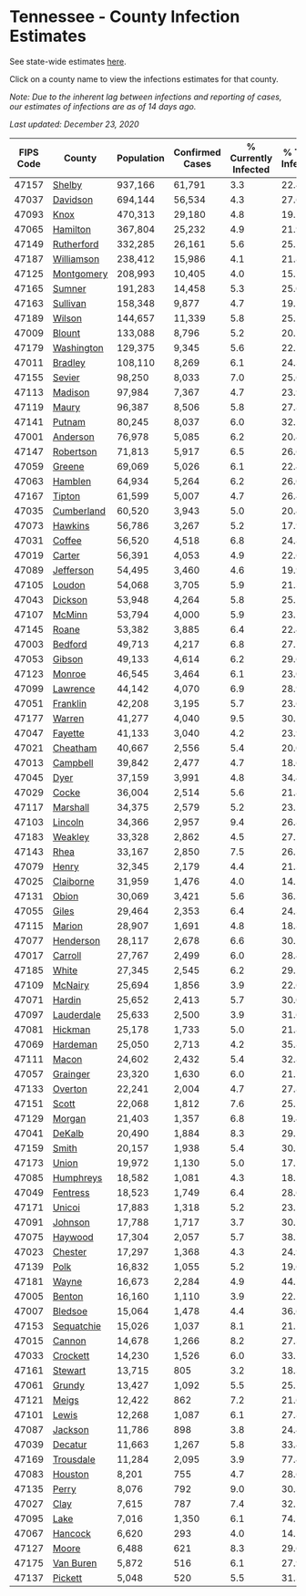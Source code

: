 # Tennessee - County Infection Estimates

See state-wide estimates [here](/infections/us-tn).

Click on a county name to view the infections estimates for that county.

*Note: Due to the inherent lag between infections and reporting of cases, our estimates of infections are as of 14 days ago.*

*Last updated: December 23, 2020*

|   FIPS Code |                   County |   Population |   Confirmed Cases |   % Currently Infected |   % Total Infected |
|-------------|--------------------------|--------------|-------------------|------------------------|--------------------|
|       47157 |         [Shelby](shelby) |      937,166 |            61,791 |                    3.3 |               22.4 |
|       47037 |     [Davidson](davidson) |      694,144 |            56,534 |                    4.3 |               27.6 |
|       47093 |             [Knox](knox) |      470,313 |            29,180 |                    4.8 |               19.5 |
|       47065 |     [Hamilton](hamilton) |      367,804 |            25,232 |                    4.9 |               21.9 |
|       47149 | [Rutherford](rutherford) |      332,285 |            26,161 |                    5.6 |               25.5 |
|       47187 | [Williamson](williamson) |      238,412 |            15,986 |                    4.1 |               21.8 |
|       47125 | [Montgomery](montgomery) |      208,993 |            10,405 |                    4.0 |               15.7 |
|       47165 |         [Sumner](sumner) |      191,283 |            14,458 |                    5.3 |               25.0 |
|       47163 |     [Sullivan](sullivan) |      158,348 |             9,877 |                    4.7 |               19.5 |
|       47189 |         [Wilson](wilson) |      144,657 |            11,339 |                    5.8 |               25.1 |
|       47009 |         [Blount](blount) |      133,088 |             8,796 |                    5.2 |               20.7 |
|       47179 | [Washington](washington) |      129,375 |             9,345 |                    5.6 |               22.7 |
|       47011 |       [Bradley](bradley) |      108,110 |             8,269 |                    6.1 |               24.3 |
|       47155 |         [Sevier](sevier) |       98,250 |             8,033 |                    7.0 |               25.6 |
|       47113 |       [Madison](madison) |       97,984 |             7,367 |                    4.7 |               23.9 |
|       47119 |           [Maury](maury) |       96,387 |             8,506 |                    5.8 |               27.8 |
|       47141 |         [Putnam](putnam) |       80,245 |             8,037 |                    6.0 |               32.2 |
|       47001 |     [Anderson](anderson) |       76,978 |             5,085 |                    6.2 |               20.4 |
|       47147 |   [Robertson](robertson) |       71,813 |             5,917 |                    6.5 |               26.6 |
|       47059 |         [Greene](greene) |       69,069 |             5,026 |                    6.1 |               22.4 |
|       47063 |       [Hamblen](hamblen) |       64,934 |             5,264 |                    6.2 |               26.0 |
|       47167 |         [Tipton](tipton) |       61,599 |             5,007 |                    4.7 |               26.4 |
|       47035 | [Cumberland](cumberland) |       60,520 |             3,943 |                    5.0 |               20.4 |
|       47073 |       [Hawkins](hawkins) |       56,786 |             3,267 |                    5.2 |               17.9 |
|       47031 |         [Coffee](coffee) |       56,520 |             4,518 |                    6.8 |               24.8 |
|       47019 |         [Carter](carter) |       56,391 |             4,053 |                    4.9 |               22.6 |
|       47089 |   [Jefferson](jefferson) |       54,495 |             3,460 |                    4.6 |               19.9 |
|       47105 |         [Loudon](loudon) |       54,068 |             3,705 |                    5.9 |               21.3 |
|       47043 |       [Dickson](dickson) |       53,948 |             4,264 |                    5.8 |               25.1 |
|       47107 |         [McMinn](mcminn) |       53,794 |             4,000 |                    5.9 |               23.5 |
|       47145 |           [Roane](roane) |       53,382 |             3,885 |                    6.4 |               22.4 |
|       47003 |       [Bedford](bedford) |       49,713 |             4,217 |                    6.8 |               27.7 |
|       47053 |         [Gibson](gibson) |       49,133 |             4,614 |                    6.2 |               29.6 |
|       47123 |         [Monroe](monroe) |       46,545 |             3,464 |                    6.1 |               23.0 |
|       47099 |     [Lawrence](lawrence) |       44,142 |             4,070 |                    6.9 |               28.9 |
|       47051 |     [Franklin](franklin) |       42,208 |             3,195 |                    5.7 |               23.6 |
|       47177 |         [Warren](warren) |       41,277 |             4,040 |                    9.5 |               30.1 |
|       47047 |       [Fayette](fayette) |       41,133 |             3,040 |                    4.2 |               23.9 |
|       47021 |     [Cheatham](cheatham) |       40,667 |             2,556 |                    5.4 |               20.0 |
|       47013 |     [Campbell](campbell) |       39,842 |             2,477 |                    4.7 |               18.6 |
|       47045 |             [Dyer](dyer) |       37,159 |             3,991 |                    4.8 |               34.4 |
|       47029 |           [Cocke](cocke) |       36,004 |             2,514 |                    5.6 |               21.8 |
|       47117 |     [Marshall](marshall) |       34,375 |             2,579 |                    5.2 |               23.2 |
|       47103 |       [Lincoln](lincoln) |       34,366 |             2,957 |                    9.4 |               26.8 |
|       47183 |       [Weakley](weakley) |       33,328 |             2,862 |                    4.5 |               27.1 |
|       47143 |             [Rhea](rhea) |       33,167 |             2,850 |                    7.5 |               26.7 |
|       47079 |           [Henry](henry) |       32,345 |             2,179 |                    4.4 |               21.3 |
|       47025 |   [Claiborne](claiborne) |       31,959 |             1,476 |                    4.0 |               14.5 |
|       47131 |           [Obion](obion) |       30,069 |             3,421 |                    5.6 |               36.3 |
|       47055 |           [Giles](giles) |       29,464 |             2,353 |                    6.4 |               24.3 |
|       47115 |         [Marion](marion) |       28,907 |             1,691 |                    4.8 |               18.8 |
|       47077 |   [Henderson](henderson) |       28,117 |             2,678 |                    6.6 |               30.2 |
|       47017 |       [Carroll](carroll) |       27,767 |             2,499 |                    6.0 |               28.4 |
|       47185 |           [White](white) |       27,345 |             2,545 |                    6.2 |               29.2 |
|       47109 |       [McNairy](mcnairy) |       25,694 |             1,856 |                    3.9 |               22.6 |
|       47071 |         [Hardin](hardin) |       25,652 |             2,413 |                    5.7 |               30.0 |
|       47097 | [Lauderdale](lauderdale) |       25,633 |             2,500 |                    3.9 |               31.6 |
|       47081 |       [Hickman](hickman) |       25,178 |             1,733 |                    5.0 |               21.8 |
|       47069 |     [Hardeman](hardeman) |       25,050 |             2,713 |                    4.2 |               35.8 |
|       47111 |           [Macon](macon) |       24,602 |             2,432 |                    5.4 |               32.8 |
|       47057 |     [Grainger](grainger) |       23,320 |             1,630 |                    6.0 |               21.7 |
|       47133 |       [Overton](overton) |       22,241 |             2,004 |                    4.7 |               27.8 |
|       47151 |           [Scott](scott) |       22,068 |             1,812 |                    7.6 |               25.5 |
|       47129 |         [Morgan](morgan) |       21,403 |             1,357 |                    6.8 |               19.4 |
|       47041 |         [DeKalb](dekalb) |       20,490 |             1,884 |                    8.3 |               29.5 |
|       47159 |           [Smith](smith) |       20,157 |             1,938 |                    5.4 |               30.7 |
|       47173 |           [Union](union) |       19,972 |             1,130 |                    5.0 |               17.7 |
|       47085 |   [Humphreys](humphreys) |       18,582 |             1,081 |                    4.3 |               18.1 |
|       47049 |     [Fentress](fentress) |       18,523 |             1,749 |                    6.4 |               28.6 |
|       47171 |         [Unicoi](unicoi) |       17,883 |             1,318 |                    5.2 |               23.1 |
|       47091 |       [Johnson](johnson) |       17,788 |             1,717 |                    3.7 |               30.7 |
|       47075 |       [Haywood](haywood) |       17,304 |             2,057 |                    5.7 |               38.7 |
|       47023 |       [Chester](chester) |       17,297 |             1,368 |                    4.3 |               24.9 |
|       47139 |             [Polk](polk) |       16,832 |             1,055 |                    5.2 |               19.6 |
|       47181 |           [Wayne](wayne) |       16,673 |             2,284 |                    4.9 |               44.7 |
|       47005 |         [Benton](benton) |       16,160 |             1,110 |                    3.9 |               22.1 |
|       47007 |       [Bledsoe](bledsoe) |       15,064 |             1,478 |                    4.4 |               36.6 |
|       47153 | [Sequatchie](sequatchie) |       15,026 |             1,037 |                    8.1 |               21.1 |
|       47015 |         [Cannon](cannon) |       14,678 |             1,266 |                    8.2 |               27.3 |
|       47033 |     [Crockett](crockett) |       14,230 |             1,526 |                    6.0 |               33.7 |
|       47161 |       [Stewart](stewart) |       13,715 |               805 |                    3.2 |               18.3 |
|       47061 |         [Grundy](grundy) |       13,427 |             1,092 |                    5.5 |               25.7 |
|       47121 |           [Meigs](meigs) |       12,422 |               862 |                    7.2 |               21.6 |
|       47101 |           [Lewis](lewis) |       12,268 |             1,087 |                    6.1 |               27.8 |
|       47087 |       [Jackson](jackson) |       11,786 |               898 |                    3.8 |               24.4 |
|       47039 |       [Decatur](decatur) |       11,663 |             1,267 |                    5.8 |               33.4 |
|       47169 |   [Trousdale](trousdale) |       11,284 |             2,095 |                    3.9 |               77.4 |
|       47083 |       [Houston](houston) |        8,201 |               755 |                    4.7 |               28.6 |
|       47135 |           [Perry](perry) |        8,076 |               792 |                    9.0 |               30.3 |
|       47027 |             [Clay](clay) |        7,615 |               787 |                    7.4 |               32.2 |
|       47095 |             [Lake](lake) |        7,016 |             1,350 |                    6.1 |               74.7 |
|       47067 |       [Hancock](hancock) |        6,620 |               293 |                    4.0 |               14.5 |
|       47127 |           [Moore](moore) |        6,488 |               621 |                    8.3 |               29.6 |
|       47175 |   [Van Buren](van-buren) |        5,872 |               516 |                    6.1 |               27.9 |
|       47137 |       [Pickett](pickett) |        5,048 |               520 |                    5.5 |               31.3 |